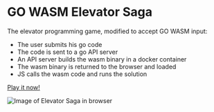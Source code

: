GO WASM Elevator Saga
===================
The elevator programming game, modified to accept GO WASM input:
- The user submits his go code 
- The code is sent to a go API server
- An API server builds the wasm binary in a docker container
- The wasm binary is returned to the browser and loaded
- JS calls the wasm code and runs the solution
  
[Play it now!](https://didil.github.io/gowasm-elevatorsaga/)

![Image of Elevator Saga in browser](https://raw.githubusercontent.com/magwo/elevatorsaga/master/images/screenshot.png)